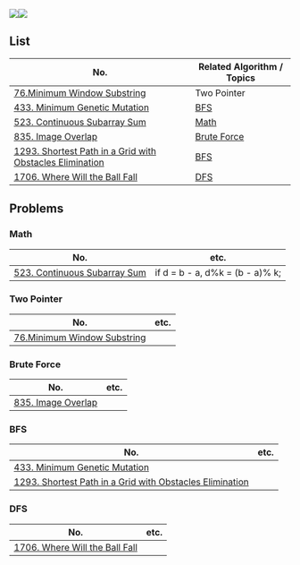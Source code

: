 ![](https://img.shields.io/badge/JavaScript-gray?&logo=JavaScript)![](https://img.shields.io/badge/TypeScript-lightgray?&logo=TypeScript) 

## List

| No.                                                          | Related Algorithm / Topics  |
| ------------------------------------------------------------ | --------------------------- |
| [76.Minimum Window Substring](https://leetcode.com/problems/minimum-window-substring/) | Two Pointer                 |
| [433. Minimum Genetic Mutation](https://leetcode.com/problems/minimum-genetic-mutation/) | [BFS](#BFS)                 |
| [523. Continuous Subarray Sum](https://leetcode.com/problems/continuous-subarray-sum/) | [Math](#Math)               |
| [835. Image Overlap](https://leetcode.com/submissions/detail/831113344/) | [Brute Force](#Brute-Force) |
| [1293. Shortest Path in a Grid with Obstacles Elimination](https://leetcode.com/problems/shortest-path-in-a-grid-with-obstacles-elimination/) | [BFS](#BFS)                 |
| [1706. Where Will the Ball Fall](https://leetcode.com/problems/where-will-the-ball-fall/) | [DFS](#DFS)                 |



## Problems

### Math

| No.                                                          | etc.                            |
| ------------------------------------------------------------ | ------------------------------- |
| [523. Continuous Subarray Sum](https://leetcode.com/problems/continuous-subarray-sum/) | if d = b - a, d%k = (b - a)% k; |



### Two Pointer

| No.                                                          | etc. |
| ------------------------------------------------------------ | ---- |
| [76.Minimum Window Substring](https://leetcode.com/problems/minimum-window-substring/) |      |



### Brute Force

| No.                                                          | etc. |
| ------------------------------------------------------------ | ---- |
| [835. Image Overlap](https://leetcode.com/submissions/detail/831113344/) |      |



### BFS

| No.                                                          | etc. |
| ------------------------------------------------------------ | ---- |
| [433. Minimum Genetic Mutation](https://leetcode.com/problems/minimum-genetic-mutation/) |      |
| [1293. Shortest Path in a Grid with Obstacles Elimination](https://leetcode.com/problems/shortest-path-in-a-grid-with-obstacles-elimination/) |      |



### DFS

| No.                                                          | etc. |
| ------------------------------------------------------------ | ---- |
| [1706. Where Will the Ball Fall](https://leetcode.com/problems/where-will-the-ball-fall/) |      |

